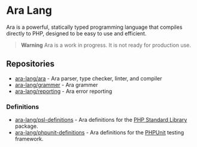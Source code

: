 # Ara Lang

Ara is a powerful, statically typed programming language that compiles directly to PHP, designed to be easy to use and efficient.

> **Warning** Ara is a work in progress. It is not ready for production use.

## Repositories

- [ara-lang/ara](https://github.com/ara-lang/ara) - Ara parser, type checker, linter, and compiler
- [ara-lang/grammer](https://github.com/ara-lang/grammer) - Ara grammer
- [ara-lang/reporting](https://github.com/ara-lang/reporting) - Ara error reporting

### Definitions

- [ara-lang/psl-definitions](https://github.com/ara-lang/psl-definitions) - Ara definitions for the [PHP Standard Library](https://github.com/azjezz/psl) package.
- [ara-lang/phpunit-definitions](https://github.com/ara-lang/phpunit-definitions) - Ara definitions for the [PHPUnit](https://github.com/sebastianbergmann/phpunit) testing framework.

